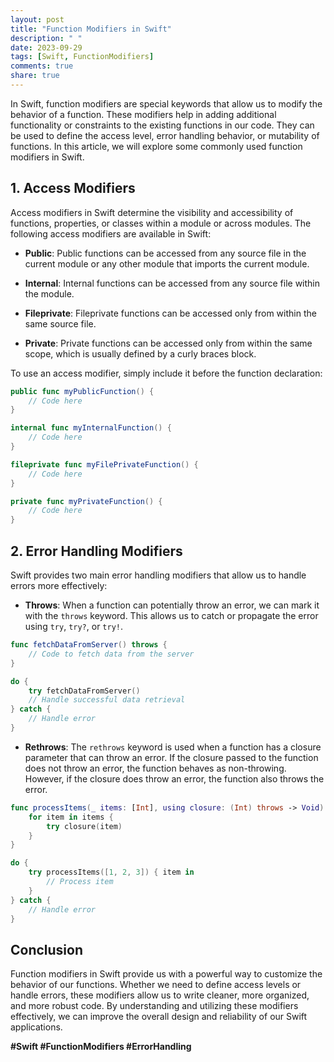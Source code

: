 ```yaml
---
layout: post
title: "Function Modifiers in Swift"
description: " "
date: 2023-09-29
tags: [Swift, FunctionModifiers]
comments: true
share: true
---
```


In Swift, function modifiers are special keywords that allow us to modify the behavior of a function. These modifiers help in adding additional functionality or constraints to the existing functions in our code. They can be used to define the access level, error handling behavior, or mutability of functions. In this article, we will explore some commonly used function modifiers in Swift.

## 1. Access Modifiers

Access modifiers in Swift determine the visibility and accessibility of functions, properties, or classes within a module or across modules. The following access modifiers are available in Swift:

- **Public**: Public functions can be accessed from any source file in the current module or any other module that imports the current module.

- **Internal**: Internal functions can be accessed from any source file within the module.

- **Fileprivate**: Fileprivate functions can be accessed only from within the same source file.

- **Private**: Private functions can be accessed only from within the same scope, which is usually defined by a curly braces block.

To use an access modifier, simply include it before the function declaration:

```swift
public func myPublicFunction() {
    // Code here
}

internal func myInternalFunction() {
    // Code here
}

fileprivate func myFilePrivateFunction() {
    // Code here
}

private func myPrivateFunction() {
    // Code here
}
```

## 2. Error Handling Modifiers

Swift provides two main error handling modifiers that allow us to handle errors more effectively:

- **Throws**: When a function can potentially throw an error, we can mark it with the `throws` keyword. This allows us to catch or propagate the error using `try`, `try?`, or `try!`.

```swift
func fetchDataFromServer() throws {
    // Code to fetch data from the server
}

do {
    try fetchDataFromServer()
    // Handle successful data retrieval
} catch {
    // Handle error
}
```

- **Rethrows**: The `rethrows` keyword is used when a function has a closure parameter that can throw an error. If the closure passed to the function does not throw an error, the function behaves as non-throwing. However, if the closure does throw an error, the function also throws the error.

```swift
func processItems(_ items: [Int], using closure: (Int) throws -> Void) rethrows {
    for item in items {
        try closure(item)
    }
}

do {
    try processItems([1, 2, 3]) { item in
        // Process item
    }
} catch {
    // Handle error
}
```

## Conclusion

Function modifiers in Swift provide us with a powerful way to customize the behavior of our functions. Whether we need to define access levels or handle errors, these modifiers allow us to write cleaner, more organized, and more robust code. By understanding and utilizing these modifiers effectively, we can improve the overall design and reliability of our Swift applications.

**#Swift #FunctionModifiers #ErrorHandling**